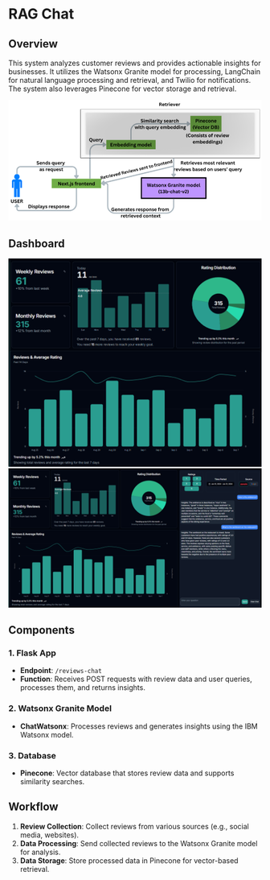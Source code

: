 # RAG Chat

## Overview

This system analyzes customer reviews and provides actionable insights for businesses. It utilizes the Watsonx Granite model for processing, LangChain for natural language processing and retrieval, and Twilio for notifications. The system also leverages Pinecone for vector storage and retrieval.

![RAG chat](/images/RAG_Chat.png)

## Dashboard
![Dashboard1](/images/Dashboard1.png)
![Dashboard2](/images/Dashboard2.png)

## Components

### 1. Flask App

- **Endpoint**: `/reviews-chat`
- **Function**: Receives POST requests with review data and user queries, processes them, and returns insights.

### 2. Watsonx Granite Model

- **ChatWatsonx**: Processes reviews and generates insights using the IBM Watsonx model.

### 3. Database

- **Pinecone**: Vector database that stores review data and supports similarity searches.

## Workflow

1. **Review Collection**: Collect reviews from various sources (e.g., social media, websites).
2. **Data Processing**: Send collected reviews to the Watsonx Granite model for analysis.
3. **Data Storage**: Store processed data in Pinecone for vector-based retrieval.

